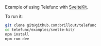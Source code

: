Example of using Telefunc with [SvelteKit](https://kit.svelte.dev/).

To run it:

```bash
git clone git@github.com:brillout/telefunc
cd telefunc/examples/svelte-kit/
npm install
npm run dev
```
